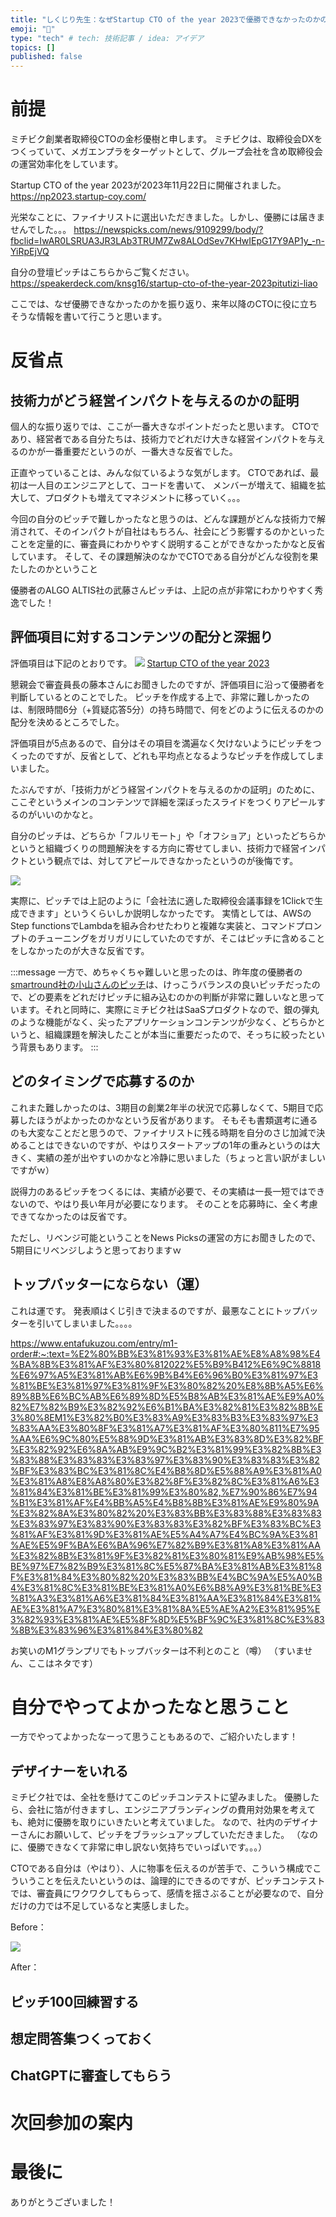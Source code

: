 ```yaml
---
title: "しくじり先生：なぜStartup CTO of the year 2023で優勝できなかったのかの反省"
emoji: "🌊"
type: "tech" # tech: 技術記事 / idea: アイデア
topics: []
published: false
---
```

# 前提
ミチビク創業者取締役CTOの金杉優樹と申します。
ミチビクは、取締役会DXをつくっていて、メガエンプラをターゲットとして、グループ会社を含め取締役会の運営効率化をしています。

Startup CTO of the year 2023が2023年11月22日に開催されました。
https://np2023.startup-coy.com/

光栄なことに、ファイナリストに選出いただきました。しかし、優勝には届きませんでした。。。
https://newspicks.com/news/9109299/body/?fbclid=IwAR0LSRUA3JR3LAb3TRUM7Zw8ALOdSev7KHwIEpG17Y9AP1y_-n-YiRpEjVQ

自分の登壇ピッチはこちらからご覧ください。
https://speakerdeck.com/knsg16/startup-cto-of-the-year-2023pitutizi-liao

ここでは、なぜ優勝できなかったのかを振り返り、来年以降のCTOに役に立ちそうな情報を書いて行こうと思います。
# 反省点
## 技術力がどう経営インパクトを与えるのかの証明

個人的な振り返りでは、ここが一番大きなポイントだったと思います。
CTOであり、経営者である自分たちは、技術力でどれだけ大きな経営インパクトを与えるのかが一番重要だというのが、一番大きな反省でした。

正直やっていることは、みんな似ているような気がします。
CTOであれば、最初は一人目のエンジニアとして、コードを書いて、
メンバーが増えて、組織を拡大して、プロダクトも増えてマネジメントに移っていく。。。

今回の自分のピッチで難しかったなと思うのは、どんな課題がどんな技術力で解消されて、そのインパクトが自社はもちろん、社会にどう影響するのかといったことを定量的に、審査員にわかりやすく説明することができなかったかなと反省しています。
そして、その課題解決のなかでCTOである自分がどんな役割を果たしたのかということ

優勝者のALGO ALTIS社の武藤さんピッチは、上記の点が非常にわかりやすく秀逸でした！


## 評価項目に対するコンテンツの配分と深掘り
評価項目は下記のとおりです。
![](https://storage.googleapis.com/zenn-user-upload/0c3d79cbf989-20231123.png)
[Startup CTO of the year 2023](https://np2023.startup-coy.com/)

懇親会で審査員長の藤本さんにお聞きしたのですが、評価項目に沿って優勝者を判斷しているとのことでした。
ピッチを作成する上で、非常に難しかったのは、制限時間6分（+質疑応答5分）の持ち時間で、何をどのように伝えるのかの配分を決めるところでした。

評価項目が5点あるので、自分はその項目を満遍なく欠けないようにピッチをつくったのですが、反省として、どれも平均点となるようなピッチを作成してしまいました。

たぶんですが、「技術力がどう経営インパクトを与えるのかの証明」のために、ここぞというメインのコンテンツで詳細を深ぼったスライドをつくりアピールするのがいいのかなと。

自分のピッチは、どちらか「フルリモート」や「オフショア」といったどちらかというと組織づくりの問題解決をする方向に寄せてしまい、技術力で経営インパクトという観点では、対してアピールできなかったというのが後悔です。

![](https://storage.googleapis.com/zenn-user-upload/ec5815aefc90-20231123.png)

実際に、ピッチでは上記のように「会社法に適した取締役会議事録を1Clickで生成できます」というくらいしか説明しなかったです。
実情としては、AWSのStep functionsでLambdaを組み合わせたわりと複雑な実装と、コマンドプロンプトのチューニングをガリガリにしていたのですが、そこはピッチに含めることをしなかったのが大きな反省です。

:::message
一方で、めちゃくちゃ難しいと思ったのは、昨年度の優勝者の[smartround社の小山さんのピッチ](https://speakerdeck.com/smartround/startup-cto-of-the-year-2022pitutizi-liao-you-sheng)は、けっこうバランスの良いピッチだったので、どの要素をどれだけピッチに組み込むのかの判斷が非常に難しいなと思っています。それと同時に、実際にミチビク社はSaaSプロダクトなので、銀の弾丸のような機能がなく、尖ったアプリケーションコンテンツが少なく、どちらかというと、組織課題を解決したことが本当に重要だったので、そっちに絞ったという背景もあります。
:::

## どのタイミングで応募するのか

これまた難しかったのは、3期目の創業2年半の状況で応募しなくて、5期目で応募したほうがよかったのかなという反省があります。
そもそも書類選考に通るのも大変なことだと思うので、ファイナリストに残る時期を自分のさじ加減で決めることはできないのですが、やはりスタートアップの1年の重みというのは大きく、実績の差が出やすいのかなと冷静に思いました（ちょっと言い訳がましいですがｗ）

説得力のあるピッチをつくるには、実績が必要で、その実績は一長一短ではできないので、やはり長い年月が必要になります。
そのことを応募時に、全く考慮できてなかったのは反省です。

ただし、リベンジ可能ということをNews Picksの運営の方にお聞きしたので、5期目にリベンジしようと思っておりますｗ


## トップバッターにならない（運）

これは運です。
発表順はくじ引きで決まるのですが、最悪なことにトップバッターを引いてしまいました。。。。

https://www.entafukuzou.com/entry/m1-order#:~:text=%E2%80%BB%E3%81%93%E3%81%AE%E8%A8%98%E4%BA%8B%E3%81%AF%E3%80%812022%E5%B9%B412%E6%9C%8818%E6%97%A5%E3%81%AB%E6%9B%B4%E6%96%B0%E3%81%97%E3%81%BE%E3%81%97%E3%81%9F%E3%80%82%20%E8%8B%A5%E6%89%8B%E6%BC%AB%E6%89%8D%E5%B8%AB%E3%81%AE%E9%A0%82%E7%82%B9%E3%82%92%E6%B1%BA%E3%82%81%E3%82%8B%E3%80%8EM1%E3%82%B0%E3%83%A9%E3%83%B3%E3%83%97%E3%83%AA%E3%80%8F%E3%81%A7%E3%81%AF%E3%80%811%E7%95%AA%E6%9C%80%E5%88%9D%E3%81%AB%E3%83%8D%E3%82%BF%E3%82%92%E6%8A%AB%E9%9C%B2%E3%81%99%E3%82%8B%E3%83%88%E3%83%83%E3%83%97%E3%83%90%E3%83%83%E3%82%BF%E3%83%BC%E3%81%8C%E4%B8%8D%E5%88%A9%E3%81%A0%E3%81%A8%E8%A8%80%E3%82%8F%E3%82%8C%E3%81%A6%E3%81%84%E3%81%BE%E3%81%99%E3%80%82,%E7%90%86%E7%94%B1%E3%81%AF%E4%BB%A5%E4%B8%8B%E3%81%AE%E9%80%9A%E3%82%8A%E3%80%82%20%E3%83%BB%E3%83%88%E3%83%83%E3%83%97%E3%83%90%E3%83%83%E3%82%BF%E3%83%BC%E3%81%AF%E3%81%9D%E3%81%AE%E5%A4%A7%E4%BC%9A%E3%81%AE%E5%9F%BA%E6%BA%96%E7%82%B9%E3%81%A8%E3%81%AA%E3%82%8B%E3%81%9F%E3%82%81%E3%80%81%E9%AB%98%E5%BE%97%E7%82%B9%E3%81%8C%E5%87%BA%E3%81%AB%E3%81%8F%E3%81%84%E3%80%82%20%E3%83%BB%E4%BC%9A%E5%A0%B4%E3%81%8C%E3%81%BE%E3%81%A0%E6%B8%A9%E3%81%BE%E3%81%A3%E3%81%A6%E3%81%84%E3%81%AA%E3%81%84%E3%81%AE%E3%81%A7%E3%80%81%E3%81%8A%E5%AE%A2%E3%81%95%E3%82%93%E3%81%AE%E5%8F%8D%E5%BF%9C%E3%81%8C%E3%83%8B%E3%83%96%E3%81%84%E3%80%82

お笑いのM1グランプリでもトップバッターは不利とのこと（噂）
（すいません、ここはネタです）

# 自分でやってよかったなと思うこと

一方でやってよかったなーって思うこともあるので、ご紹介いたします！

## デザイナーをいれる

ミチビク社では、全社を懸けてこのピッチコンテストに望みました。
優勝したら、会社に箔が付きますし、エンジニアブランディングの費用対効果を考えても、絶対に優勝を取りにいきたいと考えていました。
なので、社内のデザイナーさんにお願いして、ピッチをブラッシュアップしていただきました。
（なのに、優勝できなくて非常に申し訳ない気持ちでいっぱいです。。。）

CTOである自分は（やはり）、人に物事を伝えるのが苦手で、こういう構成でこういうことを伝えたいというのは、論理的にできるのですが、ピッチコンテストでは、審査員にワクワクしてもらって、感情を揺さぶることが必要なので、自分だけの力では不足しているなと実感しました。

Before：

![](https://storage.googleapis.com/zenn-user-upload/e8d4d368d568-20231123.png)

After：

## ピッチ100回練習する
## 想定問答集つくっておく
## ChatGPTに審査してもらう
# 次回参加の案内
# 最後に

ありがとうございました！
